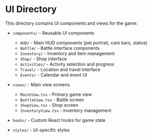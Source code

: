 # UI Directory

This directory contains UI components and views for the game:

- `components/` - Reusable UI components
  - `HUD/` - Main HUD components (pet portrait, care bars, status)
  - `Battle/` - Battle interface components
  - `Inventory/` - Inventory and item management
  - `Shop/` - Shop interface
  - `Activities/` - Activity selection and progress
  - `Travel/` - Location and travel interface
  - `Events/` - Calendar and event UI
  
- `views/` - Main view screens
  - `MainView.tsx` - Primary game view
  - `BattleView.tsx` - Battle screen
  - `ShopView.tsx` - Shop screen
  - `InventoryView.tsx` - Inventory management
  
- `hooks/` - Custom React hooks for game state
- `styles/` - UI-specific styles